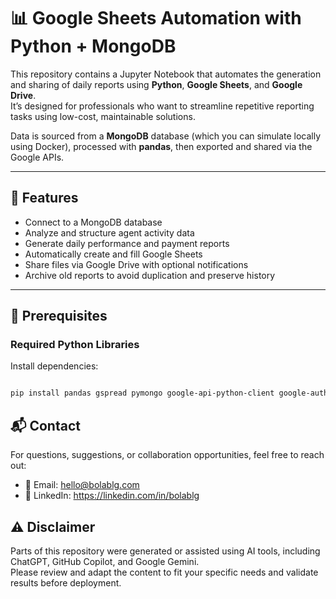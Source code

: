 # 📊 Google Sheets Automation with Python + MongoDB

This repository contains a Jupyter Notebook that automates the generation and sharing of daily reports using **Python**, **Google Sheets**, and **Google Drive**.  
It’s designed for professionals who want to streamline repetitive reporting tasks using low-cost, maintainable solutions.

Data is sourced from a **MongoDB** database (which you can simulate locally using Docker), processed with **pandas**, then exported and shared via the Google APIs.

---

## 🚀 Features

- Connect to a MongoDB database
- Analyze and structure agent activity data
- Generate daily performance and payment reports
- Automatically create and fill Google Sheets
- Share files via Google Drive with optional notifications
- Archive old reports to avoid duplication and preserve history

---

## 🧰 Prerequisites

### Required Python Libraries

Install dependencies:

```bash

pip install pandas gspread pymongo google-api-python-client google-auth google-auth-oauthlib
```


## 📬 Contact

For questions, suggestions, or collaboration opportunities, feel free to reach out:

- 📧 Email: hello@bolablg.com  
- 🔗 LinkedIn: https://linkedin.com/in/bolablg


## ⚠️ Disclaimer

Parts of this repository were generated or assisted using AI tools, including ChatGPT, GitHub Copilot, and Google Gemini.  
Please review and adapt the content to fit your specific needs and validate results before deployment.
